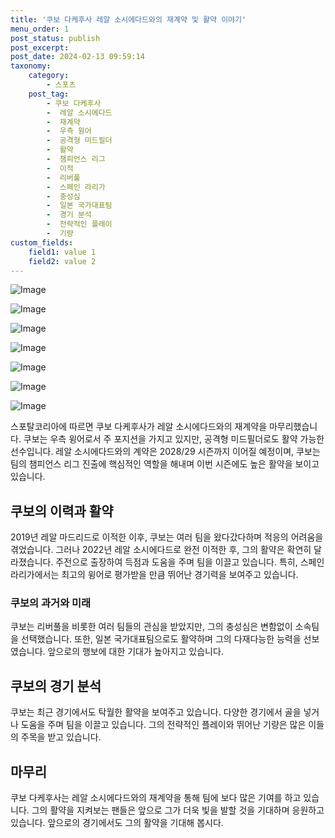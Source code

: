 ```yaml
---
title: '쿠보 다케후사 레알 소시에다드와의 재계약 및 활약 이야기'
menu_order: 1
post_status: publish
post_excerpt: 
post_date: 2024-02-13 09:59:14
taxonomy:
    category:
        - 스포츠
    post_tag:
        - 쿠보 다케후사
        -  레알 소시에다드
        -  재계약
        -  우측 윙어
        -  공격형 미드필더
        -  활약
        -  챔피언스 리그
        -  이적
        -  리버풀
        -  스페인 라리가
        -  충성심
        -  일본 국가대표팀
        -  경기 분석
        -  전략적인 플레이
        -  기량
custom_fields:
    field1: value 1
    field2: value 2
---
```


![Image](https://imgnews.pstatic.net/image/139/2024/02/13/0002197730_001_20240213053101223.jpg?type=w647)

![Image](https://imgnews.pstatic.net/image/139/2024/02/13/0002197730_002_20240213053101391.jpg?type=w647)

![Image](https://imgnews.pstatic.net/image/139/2024/02/13/0002197730_003_20240213053101409.jpg?type=w647)

![Image](https://imgnews.pstatic.net/image/139/2024/02/13/0002197730_004_20240213053101425.jpg?type=w647)

![Image](https://imgnews.pstatic.net/image/139/2024/02/13/0002197730_005_20240213053101442.jpg?type=w647)

![Image](https://imgnews.pstatic.net/image/139/2024/02/13/0002197730_006_20240213053101460.jpg?type=w647)

![Image](https://imgnews.pstatic.net/image/139/2024/02/13/0002197730_007_20240213053101475.jpg?type=w647)

스포탈코리아에 따르면 쿠보 다케후사가 레알 소시에다드와의 재계약을 마무리했습니다. 쿠보는 우측 윙어로서 주 포지션을 가지고 있지만, 공격형 미드필더로도 활약 가능한 선수입니다. 레알 소시에다드와의 계약은 2028/29 시즌까지 이어질 예정이며, 쿠보는 팀의 챔피언스 리그 진출에 핵심적인 역할을 해내며 이번 시즌에도 높은 활약을 보이고 있습니다.
## 쿠보의 이력과 활약
2019년 레알 마드리드로 이적한 이후, 쿠보는 여러 팀을 왔다갔다하며 적응의 어려움을 겪었습니다. 그러나 2022년 레알 소시에다드로 완전 이적한 후, 그의 활약은 확연히 달라졌습니다. 주전으로 출장하여 득점과 도움을 주며 팀을 이끌고 있습니다. 특히, 스페인 라리가에서는 최고의 윙어로 평가받을 만큼 뛰어난 경기력을 보여주고 있습니다.
### 쿠보의 과거와 미래
쿠보는 리버풀을 비롯한 여러 팀들의 관심을 받았지만, 그의 충성심은 변함없이 소속팀을 선택했습니다. 또한, 일본 국가대표팀으로도 활약하며 그의 다재다능한 능력을 선보였습니다. 앞으로의 행보에 대한 기대가 높아지고 있습니다.
## 쿠보의 경기 분석
쿠보는 최근 경기에서도 탁월한 활약을 보여주고 있습니다. 다양한 경기에서 골을 넣거나 도움을 주며 팀을 이끌고 있습니다. 그의 전략적인 플레이와 뛰어난 기량은 많은 이들의 주목을 받고 있습니다.
## 마무리
쿠보 다케후사는 레알 소시에다드와의 재계약을 통해 팀에 보다 많은 기여를 하고 있습니다. 그의 활약을 지켜보는 팬들은 앞으로 그가 더욱 빛을 발할 것을 기대하며 응원하고 있습니다. 앞으로의 경기에서도 그의 활약을 기대해 봅시다.

